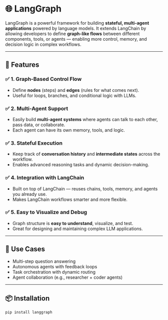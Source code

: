 # 🌐 LangGraph

LangGraph is a powerful framework for building **stateful, multi-agent applications** powered by language models. It extends LangChain by allowing developers to define **graph-like flows** between different components, tools, or agents — enabling more control, memory, and decision logic in complex workflows.

---

## 🚀 Features

### ✅ 1. Graph-Based Control Flow
- Define **nodes** (steps) and **edges** (rules for what comes next).
- Useful for loops, branches, and conditional logic with LLMs.

### ✅ 2. Multi-Agent Support
- Easily build **multi-agent systems** where agents can talk to each other, pass data, or collaborate.
- Each agent can have its own memory, tools, and logic.

### ✅ 3. Stateful Execution
- Keep track of **conversation history** and **intermediate states** across the workflow.
- Enables advanced reasoning tasks and dynamic decision-making.

### ✅ 4. Integration with LangChain
- Built on top of LangChain — reuses chains, tools, memory, and agents you already use.
- Makes LangChain workflows smarter and more flexible.

### ✅ 5. Easy to Visualize and Debug
- Graph structure is **easy to understand**, visualize, and test.
- Great for designing and maintaining complex LLM applications.

---

## 🧠 Use Cases

- Multi-step question answering  
- Autonomous agents with feedback loops  
- Task orchestration with dynamic routing  
- Agent collaboration (e.g., researcher + coder agents)

---

## 📦 Installation

```bash
pip install langgraph

